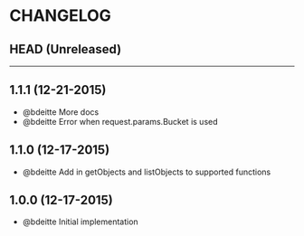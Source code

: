 CHANGELOG
=========

## HEAD (Unreleased)

--------------------

## 1.1.1 (12-21-2015)

* @bdeitte More docs
* @bdeitte Error when request.params.Bucket is used

## 1.1.0 (12-17-2015)

* @bdeitte Add in getObjects and listObjects to supported functions

## 1.0.0 (12-17-2015)

* @bdeitte Initial implementation
